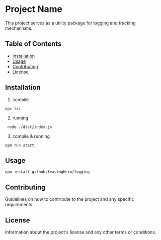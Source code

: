 # Project Name

This project serves as a utility package for logging and tracking mechanisms.

## Table of Contents

- [Installation](#installation)
- [Usage](#usage)
- [Contributing](#contributing)
- [License](#license)

## Installation

1. compile
```
npx tsc
```
2. running
```
 node ./dist/index.js
```
3. compile & running
```
npm run start
```

## Usage

```
npm install github:leasingHero/logging
```

## Contributing

Guidelines on how to contribute to the project and any specific requirements.

## License

Information about the project's license and any other terms or conditions.


